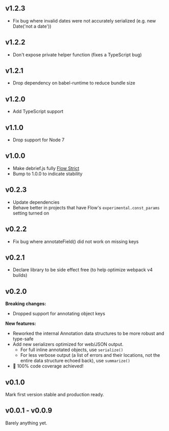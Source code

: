 v1.2.3
------
- Fix bug where invalid dates were not accurately serialized
  (e.g. new Date('not a date'))

v1.2.2
------
- Don't expose private helper function (fixes a TypeScript bug)

v1.2.1
------
- Drop dependency on babel-runtime to reduce bundle size

v1.2.0
------
- Add TypeScript support

v1.1.0
------
- Drop support for Node 7

v1.0.0
------
- Make debrief.js fully [Flow Strict](https://flow.org/en/docs/strict/)
- Bump to 1.0.0 to indicate stability

v0.2.3
------
- Update dependencies
- Behave better in projects that have Flow's `experimental.const_params`
  setting turned on

v0.2.2
------
- Fix bug where annotateField() did not work on missing keys

v0.2.1
------
- Declare library to be side effect free (to help optimize webpack v4 builds)

v0.2.0
------
**Breaking changes:** 

- Dropped support for annotating object keys

**New features:**

- Reworked the internal Annotation data structures to be more robust and
  type-safe
- Add new serializers optimized for web/JSON output.
  * For full inline annotated objects, use `serialize()`
  * For less verbose output (a list of errors and their locations, not the
    entire data structure echoed back), use `summarize()`
- 💯  100% code coverage achieved!


v0.1.0
------
Mark first version stable and production ready.


v0.0.1 - v0.0.9
---------------
Barely anything yet.
